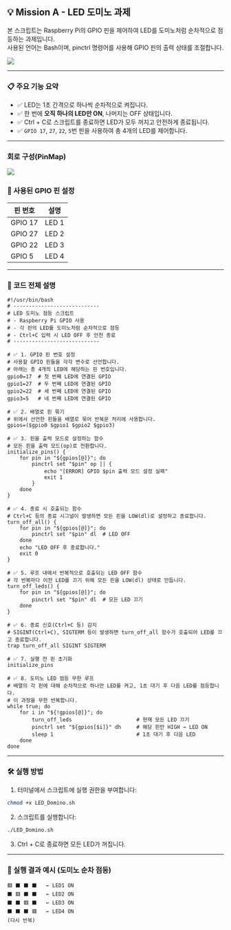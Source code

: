 ## 💡 Mission A - LED 도미노 과제

본 스크립트는 Raspberry Pi의 GPIO 핀을 제어하여 LED를 도미노처럼 순차적으로 점등하는 과제입니다.  
사용된 언어는 Bash이며, pinctrl 명령어를 사용해 GPIO 핀의 출력 상태를 조절합니다.

![](../LED_Domino_Mission.png)

---

### 📋 주요 기능 요약

- ✅ LED는 1초 간격으로 하나씩 순차적으로 켜집니다.
- ✅ 한 번에 **오직 하나의 LED만 ON**, 나머지는 OFF 상태입니다.
- ✅ Ctrl + C로 스크립트를 종료하면 LED가 모두 꺼지고 안전하게 종료됩니다.
- ✅ `GPIO 17`, `27`, `22`, `5`번 핀을 사용하여 총 4개의 LED를 제어합니다.

---

### 회로 구성(PinMap)

![](../LED_Domino_PinMap)

### 🔧 사용된 GPIO 핀 설정

| 핀 번호  | 설명                 |
|----------|----------------------|
| GPIO 17  | LED 1                |
| GPIO 27  | LED 2                |
| GPIO 22  | LED 3                |
| GPIO 5   | LED 4                |

---

### 🧾 코드 전체 설명

```
#!/usr/bin/bash
# ----------------------------
# LED 도미노 점등 스크립트
# - Raspberry Pi GPIO 사용
# - 각 핀의 LED를 도미노처럼 순차적으로 점등
# - Ctrl+C 입력 시 LED OFF 후 안전 종료
# ----------------------------

# ✅ 1. GPIO 핀 번호 설정
# 사용할 GPIO 핀들을 각각 변수로 선언합니다.
# 아래는 총 4개의 LED에 해당하는 핀 번호입니다.
gpio0=17  # 첫 번째 LED에 연결된 GPIO
gpio1=27  # 두 번째 LED에 연결된 GPIO
gpio2=22  # 세 번째 LED에 연결된 GPIO
gpio3=5   # 네 번째 LED에 연결된 GPIO

# ✅ 2. 배열로 핀 묶기
# 위에서 선언한 핀들을 배열로 묶어 반복문 처리에 사용합니다.
gpios=($gpio0 $gpio1 $gpio2 $gpio3)

# ✅ 3. 핀을 출력 모드로 설정하는 함수
# 모든 핀을 출력 모드(op)로 전환합니다.
initialize_pins() {
    for pin in "${gpios[@]}"; do
        pinctrl set "$pin" op || {
            echo "[ERROR] GPIO $pin 출력 모드 설정 실패"
            exit 1
        }
    done
}

# ✅ 4. 종료 시 호출되는 함수
# Ctrl+C 등의 종료 시그널이 발생하면 모든 핀을 LOW(dl)로 설정하고 종료합니다.
turn_off_all() {
    for pin in "${gpios[@]}"; do
        pinctrl set "$pin" dl  # LED OFF
    done
    echo "LED OFF 후 종료합니다."
    exit 0
}

# ✅ 5. 루프 내에서 반복적으로 호출되는 LED OFF 함수
# 각 반복마다 이전 LED를 끄기 위해 모든 핀을 LOW(dl) 상태로 만듭니다.
turn_off_leds() {
    for pin in "${gpios[@]}"; do
        pinctrl set "$pin" dl  # 모든 LED 끄기
    done
}

# ✅ 6. 종료 신호(Ctrl+C 등) 감지
# SIGINT(Ctrl+C), SIGTERM 등이 발생하면 turn_off_all 함수가 호출되어 LED를 끄고 종료합니다.
trap turn_off_all SIGINT SIGTERM

# ✅ 7. 실행 전 핀 초기화
initialize_pins

# ✅ 8. 도미노 LED 점등 무한 루프
# 배열의 각 핀에 대해 순차적으로 하나만 LED를 켜고, 1초 대기 후 다음 LED를 점등합니다.
# 이 과정을 무한 반복합니다.
while true; do
    for i in "${!gpios[@]}"; do
        turn_off_leds                     # 현재 모든 LED 끄기
        pinctrl set "${gpios[$i]}" dh     # 해당 핀만 HIGH → LED ON
        sleep 1                           # 1초 대기 후 다음 LED
    done
done

```

---

### 🛠 실행 방법

1. 터미널에서 스크립트에 실행 권한을 부여합니다:

```bash
chmod +x LED_Domino.sh
```

2. 스크립트를 실행합니다:

```bash
./LED_Domino.sh
```

3. Ctrl + C로 종료하면 모든 LED가 꺼집니다.

---

### 📌 실행 결과 예시 (도미노 순차 점등)

```
🟥 ⬛ ⬛ ⬛   ← LED1 ON
⬛ 🟥 ⬛ ⬛   ← LED2 ON
⬛ ⬛ 🟥 ⬛   ← LED3 ON
⬛ ⬛ ⬛ 🟥   ← LED4 ON
(다시 반복)
```

